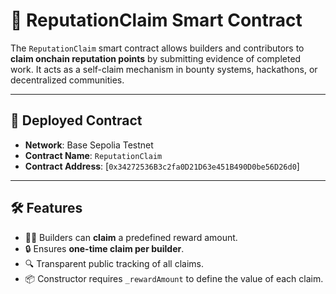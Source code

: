 # 🧾 ReputationClaim Smart Contract

The `ReputationClaim` smart contract allows builders and contributors to **claim onchain reputation points** by submitting evidence of completed work. It acts as a self-claim mechanism in bounty systems, hackathons, or decentralized communities.

---

## 🔗 Deployed Contract

- **Network**: Base Sepolia Testnet  
- **Contract Name**: `ReputationClaim`
- **Contract Address**: [`0x34272536B3c2fa0D21D63e451B490D0be56D26d0`]

---

## 🛠 Features

- 🧑‍💻 Builders can **claim** a predefined reward amount.
- 🔒 Ensures **one-time claim per builder**.
- 🔍 Transparent public tracking of all claims.
- 📦 Constructor requires `_rewardAmount` to define the value of each claim.
